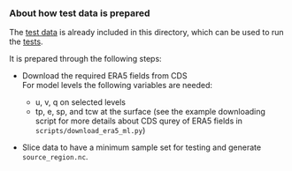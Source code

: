 ### About how test data is prepared

The [test data](./era5/) is already included in this directory, which can be used to run the [tests](../test_workflow.py).

It is prepared through the following steps:
- Download the required ERA5 fields from CDS <br>
For model levels the following variables are needed:
  - u, v, q on selected levels
  - tp, e, sp, and tcw at the surface
(see the example downloading script for more details about CDS qurey of ERA5 fields in `scripts/download_era5_ml.py`)

- Slice data to have a minimum sample set for testing and generate `source_region.nc`.
